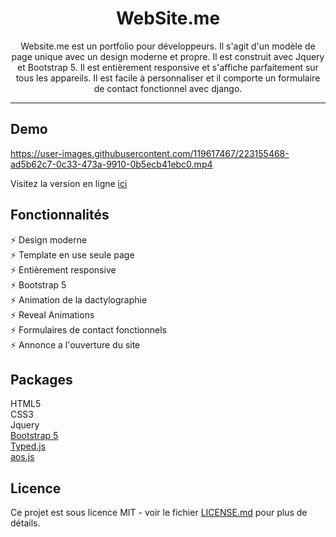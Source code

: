 <h1 align="center">WebSite.me</h1>

<p align="center">
    Website.me est un portfolio pour développeurs. Il s'agit d'un modèle de page unique avec un design moderne et propre. Il est construit avec Jquery et Bootstrap 5. Il est entièrement responsive et s'affiche parfaitement sur tous les appareils. Il est facile à personnaliser et il comporte un formulaire de contact fonctionnel avec django.
</p>
<hr />

## Demo

https://user-images.githubusercontent.com/119617467/223155468-ad5b62c7-0c33-473a-9910-0b5ecb41ebc0.mp4


Visitez la version en ligne <a href="https://marcproux.com/">ici</a><br/>

## Fonctionnalités
⚡️ Design moderne<br/>
⚡️ Template en use seule page<br/>
⚡️ Entièrement responsive<br/>
⚡️ Bootstrap 5<br/>
⚡️ Animation de la dactylographie<br/>
⚡️ Reveal Animations<br/>
⚡️ Formulaires de contact fonctionnels<br/>
⚡️ Annonce a l'ouverture du site<br/>



## Packages
HTML5<br/>
CSS3<br/>
Jquery<br/>
<a href="https://getbootstrap.com/docs/5.0/getting-started/introduction/">Bootstrap 5</a><br/>
<a href="https://github.com/mattboldt/typed.js">Typed.js</a><br/>
<a href="https://michalsnik.github.io/aos/">aos.js</a><br/>

## Licence
Ce projet est sous licence MIT - voir le fichier [LICENSE.md](LICENSE.md) pour plus de détails.
